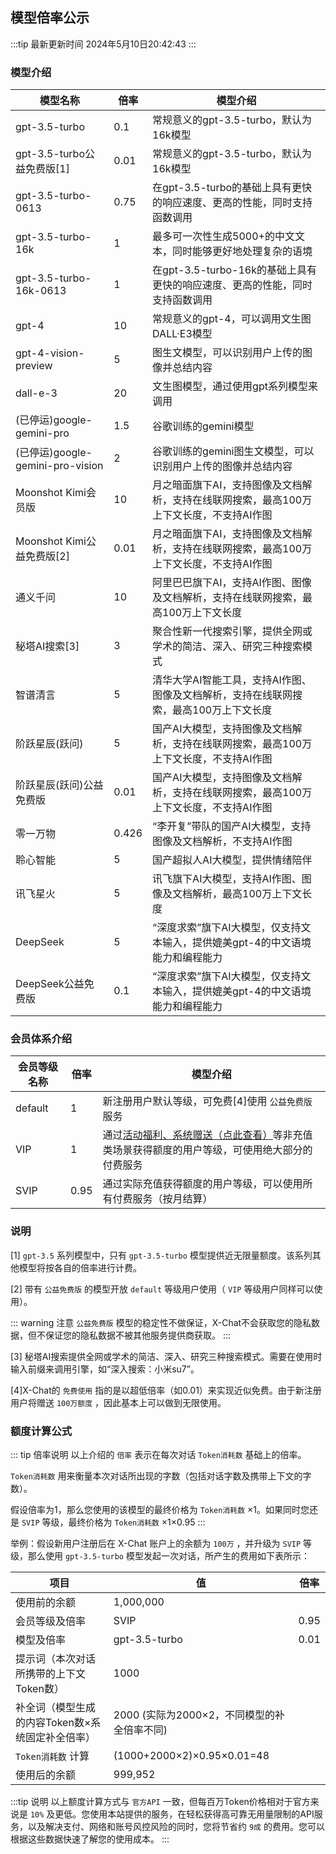 
## 模型倍率公示

:::tip 最新更新时间
2024年5月10日20:42:43
:::
### 模型介绍
| 模型名称 | 倍率 | 模型介绍 |
| --- | --- | --- |
| gpt-3.5-turbo | 0.1 | 常规意义的gpt-3.5-turbo，默认为16k模型 |
| gpt-3.5-turbo公益免费版[1] | 0.01 | 常规意义的gpt-3.5-turbo，默认为16k模型 |
| gpt-3.5-turbo-0613 | 0.75 | 在gpt-3.5-turbo的基础上具有更快的响应速度、更高的性能，同时支持函数调用 |
| gpt-3.5-turbo-16k | 1 | 最多可一次性生成5000+的中文文本，同时能够更好地处理复杂的语境 |
| gpt-3.5-turbo-16k-0613 | 1 | 在gpt-3.5-turbo-16k的基础上具有更快的响应速度、更高的性能，同时支持函数调用 |
| gpt-4 | 10 | 常规意义的gpt-4，可以调用文生图DALL·E3模型 |
| gpt-4-vision-preview | 5 | 图生文模型，可以识别用户上传的图像并总结内容 |
| dall-e-3 | 20 | 文生图模型，通过使用gpt系列模型来调用 |
| (已停运)google-gemini-pro | 1.5 | 谷歌训练的gemini模型 |
| (已停运)google-gemini-pro-vision | 2 | 谷歌训练的gemini图生文模型，可以识别用户上传的图像并总结内容 |
| Moonshot Kimi会员版 | 10 | 月之暗面旗下AI，支持图像及文档解析，支持在线联网搜索，最高100万上下文长度，不支持AI作图 |
| Moonshot Kimi公益免费版[2] | 0.01 | 月之暗面旗下AI，支持图像及文档解析，支持在线联网搜索，最高100万上下文长度，不支持AI作图 |
| 通义千问 | 10 | 阿里巴巴旗下AI，支持AI作图、图像及文档解析，支持在线联网搜索，最高100万上下文长度 |
| 秘塔AI搜索[3] | 3 | 聚合性新一代搜索引擎，提供全网或学术的简洁、深入、研究三种搜索模式 |
| 智谱清言 | 5 | 清华大学AI智能工具，支持AI作图、图像及文档解析，支持在线联网搜索，最高100万上下文长度 |
| 阶跃星辰(跃问) | 5 | 国产AI大模型，支持图像及文档解析，支持在线联网搜索，最高100万上下文长度，不支持AI作图 |
| 阶跃星辰(跃问)公益免费版 | 0.01 | 国产AI大模型，支持图像及文档解析，支持在线联网搜索，最高100万上下文长度，不支持AI作图 |
| 零一万物 | 0.426 | “李开复”带队的国产AI大模型，支持图像及文档解析，不支持AI作图 |
| 聆心智能 | 5 | 国产超拟人AI大模型，提供情绪陪伴 |
| 讯飞星火 | 5 | 讯飞旗下AI大模型，支持AI作图、图像及文档解析，最高100万上下文长度 |
| DeepSeek | 5 | “深度求索”旗下AI大模型，仅支持文本输入，提供媲美gpt-4的中文语境能力和编程能力 |
| DeepSeek公益免费版 | 0.1 | “深度求索”旗下AI大模型，仅支持文本输入，提供媲美gpt-4的中文语境能力和编程能力 |

### 会员体系介绍
| 会员等级名称 | 倍率 | 模型介绍 |
| --- | --- | --- |
| default | 1 | 新注册用户默认等级，可免费[4]使用 `公益免费版` 服务 |
| VIP | 1 | 通过[活动福利、系统赠送（点此查看）](/6/活动福利、系统赠送额度.md)等非充值类场景获得额度的用户等级，可使用绝大部分的付费服务 |
| SVIP | 0.95 | 通过实际充值获得额度的用户等级，可以使用所有付费服务（按月结算） |


### 说明
[1]  `gpt-3.5` 系列模型中，只有 `gpt-3.5-turbo` 模型提供近无限量额度。该系列其他模型将按各自的倍率进行计费。

[2] 带有 `公益免费版` 的模型开放 `default` 等级用户使用（ `VIP` 等级用户同样可以使用）。

::: warning 注意
 `公益免费版` 模型的稳定性不做保证，X-Chat不会获取您的隐私数据，但不保证您的隐私数据不被其他服务提供商获取。
:::


[3] 秘塔AI搜索提供全网或学术的简洁、深入、研究三种搜索模式。需要在使用时输入前缀来调用引擎，如“深入搜索：小米su7”。

[4]X-Chat的 `免费使用` 指的是以超低倍率（如0.01）来实现近似免费。由于新注册用户将赠送 `100万额度` ，因此基本上可以做到无限使用。


### 额度计算公式

::: tip 倍率说明
以上介绍的 `倍率` 表示在每次对话 `Token消耗数` 基础上的倍率。

 `Token消耗数` 用来衡量本次对话所出现的字数（包括对话字数及携带上下文的字数）。
 
 假设倍率为1，那么您使用的该模型的最终价格为 `Token消耗数` ×1。如果同时您还是 `SVIP` 等级，最终价格为 `Token消耗数` ×1×0.95
:::


举例：假设新用户注册后在 X-Chat 账户上的余额为 `100万` ，并升级为 `SVIP` 等级，那么使用 `gpt-3.5-turbo` 模型发起一次对话，所产生的费用如下表所示：

| 项目 | 值 | 倍率|
| --- | --- | --- |
| 使用前的余额 | 1,000,000 |
| 会员等级及倍率 | SVIP | 0.95 |
| 模型及倍率 | gpt-3.5-turbo | 0.01 |
| 提示词（本次对话所携带的上下文Token数） | 1000 |
| 补全词（模型生成的内容Token数×系统固定补全倍率） | 2000 (实际为2000×2，不同模型的补全倍率不同) |
|  `Token消耗数` 计算 | (1000+2000×2)×0.95×0.01=48 |
| 使用后的余额 | 999,952 |

:::tip 说明
以上额度计算方式与 `官方API` 一致，但每百万Token价格相对于官方来说是 `10%` 及更低。您使用本站提供的服务，在轻松获得高可靠无用量限制的API服务，以及解决支付、网络和账号风控风险的同时，您将节省约 `9成` 的费用。您可以根据这些数据快速了解您的使用成本。
:::